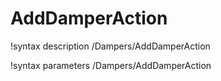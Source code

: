 <!-- MOOSE Documentation Stub: Remove this when content is added. -->

# AddDamperAction
!syntax description /Dampers/AddDamperAction

!syntax parameters /Dampers/AddDamperAction
